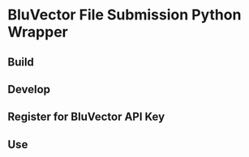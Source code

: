 # BluVector File Submission Python Wrapper

## Build


## Develop


## Register for BluVector API Key


## Use
